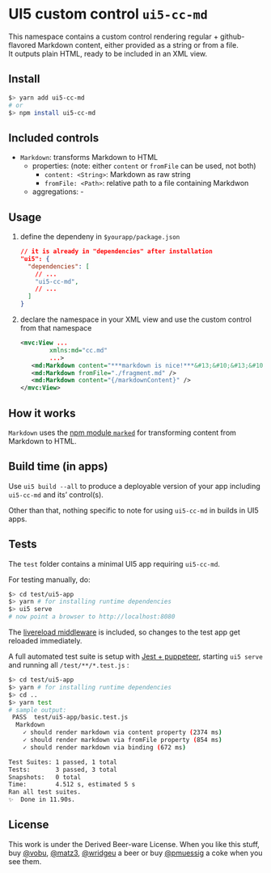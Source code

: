 # UI5 custom control `ui5-cc-md`

This namespace contains a custom control rendering regular + github-flavored Markdown content, either provided as a string or from a file.  
It outputs plain HTML, ready to be included in an XML view.

## Install

```bash
$> yarn add ui5-cc-md
# or
$> npm install ui5-cc-md
```

## Included controls

- `Markdown`: transforms Markdown to HTML
  - properties: (note: either `content` or `fromFile` can be used, not both)
    - `content: <String>`: Markdown as raw string
    - `fromFile: <Path>`: relative path to a file containing Markdwon
  - aggregations: -

## Usage

1. define the dependeny in `$yourapp/package.json`

   ```json
   // it is already in "dependencies" after installation
   "ui5": {
     "dependencies": [
       // ...
       "ui5-cc-md",
       // ...
     ]
   }
   ```

2. declare the namespace in your XML view and use the custom control from that namespace

   ```xml
   <mvc:View ... 
           xmlns:md="cc.md"
           ...>
      <md:Markdown content="***markdown is nice!***&#13;&#10;&#13;&#10;if only there wasn't the CR problem in XML view string" />
      <md:Markdown fromFile="./fragment.md" />
      <md:Markdown content="{/markdownContent}" />
   </mvc:View>
   ```

## How it works

`Markdown` uses the [npm module `marked`](https://marked.js.org) for transforming content from Markdown to HTML.

## Build time (in apps)

Use `ui5 build --all` to produce a deployable version of your app including `ui5-cc-md` and its’ control(s).

Other than that, nothing specific to note for using `ui5-cc-md` in builds in UI5 apps.

## Tests

The `test` folder contains a minimal UI5 app requiring `ui5-cc-md`. 

For testing manually, do:

```bash
$> cd test/ui5-app
$> yarn # for installing runtime dependencies
$> ui5 serve
# now point a browser to http://localhost:8080
```

The [livereload middleware](https://github.com/petermuessig/ui5-ecosystem-showcase/tree/master/packages/ui5-middleware-livereload) is included, so changes to the test app get reloaded immediately.

A full automated test suite is setup with [Jest + puppeteer](https://jestjs.io/docs/en/puppeteer), starting `ui5 serve` and running all `/test/**/*.test.js` :

```bash
$> cd test/ui5-app
$> yarn # for installing runtime dependencies
$> cd ..
$> yarn test
# sample output:
 PASS  test/ui5-app/basic.test.js
  Markdown
    ✓ should render markdown via content property (2374 ms)
    ✓ should render markdown via fromFile property (854 ms)
    ✓ should render markdown via binding (672 ms)

Test Suites: 1 passed, 1 total
Tests:       3 passed, 3 total
Snapshots:   0 total
Time:        4.512 s, estimated 5 s
Ran all test suites.
✨  Done in 11.90s.
```

## License

This work is under the Derived Beer-ware License. When you like this stuff, buy [@vobu](https://twitter.com/vobu),  [@matz3](https://twitter.com/matthiaso), [@wridgeu](https://twitter.com/wridgeu) a beer or buy [@pmuessig](https://twitter.com/pmuessig) a coke when you see them.